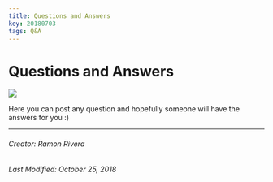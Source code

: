 ```yaml
---
title: Questions and Answers
key: 20180703
tags: Q&A
---
```


# Questions and Answers  
![](https://i.imgur.com/KMVYY8O.png)    

Here you can post any question and hopefully someone will have the answers for you :)  

  
---
###### Creator: Ramon Rivera  
###### Last Modified: October 25, 2018  
